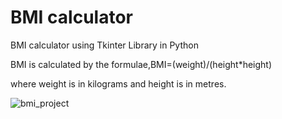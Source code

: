 # BMI calculator
BMI calculator using Tkinter Library in Python

BMI is calculated by the formulae,BMI=(weight)/(height*height)

where weight is in kilograms and height is in metres.

![bmi_project](https://user-images.githubusercontent.com/48902030/121767108-f1013d80-cb73-11eb-934a-45820b07ff5f.PNG)

